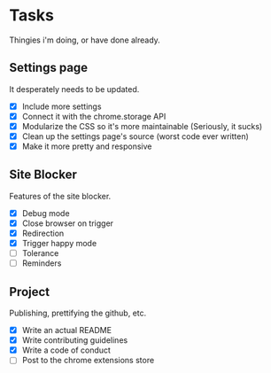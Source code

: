 # Tasks
Thingies i'm doing, or have done already.

## Settings page
It desperately needs to be updated.
- [x] Include more settings
- [x] Connect it with the chrome.storage API
- [x] Modularize the CSS so it's more maintainable (Seriously, it sucks)
- [x] Clean up the settings page's source (worst code ever written)
- [x] Make it more pretty and responsive

## Site Blocker
Features of the site blocker.
- [x] Debug mode
- [x] Close browser on trigger
- [x] Redirection
- [x] Trigger happy mode
- [ ] Tolerance
- [ ] Reminders

## Project
Publishing, prettifying the github, etc.
- [x] Write an actual README
- [x] Write contributing guidelines
- [x] Write a code of conduct
- [ ] Post to the chrome extensions store

<!-- ## Other Tasks
Not as important, but could be done after the whole project is done
- [ ]  -->
